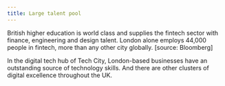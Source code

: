 ```yaml
---
title: Large talent pool
---
```


British higher education is world class and supplies the fintech sector with finance, engineering and design talent. London alone employs 44,000 people in fintech, more than any other city globally. [source: Bloomberg]
 
In the digital tech hub of Tech City, London-based businesses have an outstanding source of technology skills. And there are other clusters of digital excellence throughout the UK.